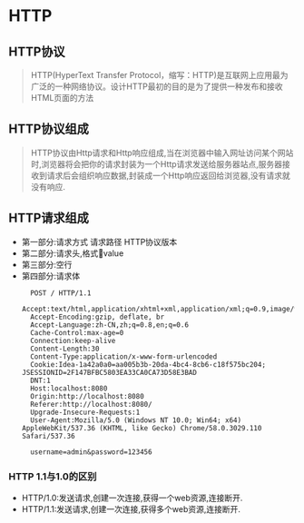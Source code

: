 # HTTP
## HTTP协议
> HTTP(HyperText Transfer Protocol，缩写：HTTP)是互联网上应用最为广泛的一种网络协议。设计HTTP最初的目的是为了提供一种发布和接收HTML页面的方法
## HTTP协议组成
> HTTP协议由Http请求和Http响应组成,当在浏览器中输入网址访问某个网站时,浏览器将会把你的请求封装为一个Http请求发送给服务器站点,服务器接收到请求后会组织响应数据,封装成一个Http响应返回给浏览器,没有请求就没有响应.
## HTTP请求组成
- 第一部分:请求方式 请求路径 HTTP协议版本
- 第二部分:请求头,格式:key:value
- 第三部分:空行
- 第四部分:请求体
    >
        POST / HTTP/1.1
        Accept:text/html,application/xhtml+xml,application/xml;q=0.9,image/webp,*/*;q=0.8
        Accept-Encoding:gzip, deflate, br
        Accept-Language:zh-CN,zh;q=0.8,en;q=0.6
        Cache-Control:max-age=0
        Connection:keep-alive
        Content-Length:30
        Content-Type:application/x-www-form-urlencoded
        Cookie:Idea-1a42a0a0=aa005b3b-20da-4bc4-8cb6-c18f575bc204; JSESSIONID=2F147BFBC5803EA33CA0CA73D58E3BAD
        DNT:1
        Host:localhost:8080
        Origin:http://localhost:8080
        Referer:http://localhost:8080/
        Upgrade-Insecure-Requests:1
        User-Agent:Mozilla/5.0 (Windows NT 10.0; Win64; x64) AppleWebKit/537.36 (KHTML, like Gecko) Chrome/58.0.3029.110 Safari/537.36

        username=admin&password=123456
### HTTP 1.1与1.0的区别
- HTTP/1.0:发送请求,创建一次连接,获得一个web资源,连接断开.
- HTTP/1.1:发送请求,创建一次连接,获得多个web资源,连接断开.
